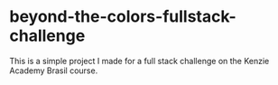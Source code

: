 # beyond-the-colors-fullstack-challenge
This is a simple project I made for a full stack challenge on the Kenzie Academy Brasil course.
